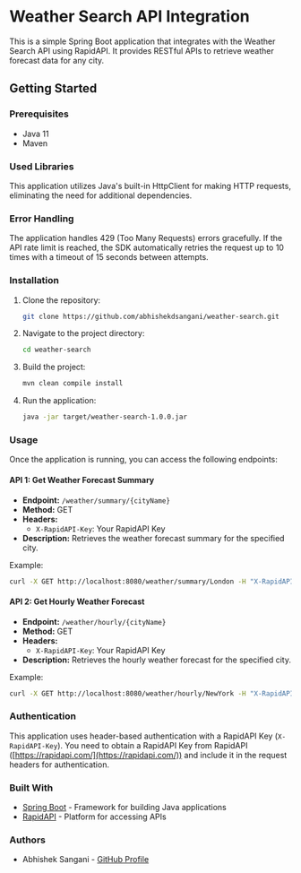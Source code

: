 # Weather Search API Integration

This is a simple Spring Boot application that integrates with the Weather Search API using RapidAPI. It provides RESTful APIs to retrieve weather forecast data for any city.

## Getting Started

### Prerequisites

- Java 11
- Maven

### Used Libraries

This application utilizes Java's built-in HttpClient for making HTTP requests, eliminating the need for additional dependencies.

### Error Handling

The application handles 429 (Too Many Requests) errors gracefully. If the API rate limit is reached, the SDK automatically retries the request up to 10 times with a timeout of 15 seconds between attempts.

### Installation

1. Clone the repository:

    ```bash
    git clone https://github.com/abhishekdsangani/weather-search.git
    ```

2. Navigate to the project directory:

    ```bash
    cd weather-search
    ```

3. Build the project:

    ```bash
    mvn clean compile install
    ```

4. Run the application:

    ```bash
    java -jar target/weather-search-1.0.0.jar
    ```

### Usage

Once the application is running, you can access the following endpoints:

#### API 1: Get Weather Forecast Summary

- **Endpoint:** `/weather/summary/{cityName}`
- **Method:** GET
- **Headers:**
    - `X-RapidAPI-Key`: Your RapidAPI Key
- **Description:** Retrieves the weather forecast summary for the specified city.

Example:
```bash
curl -X GET http://localhost:8080/weather/summary/London -H "X-RapidAPI-Key: YOUR_RAPIDAPI_KEY"
```

#### API 2: Get Hourly Weather Forecast

- **Endpoint:** `/weather/hourly/{cityName}`
- **Method:** GET
- **Headers:**
    - `X-RapidAPI-Key`: Your RapidAPI Key
- **Description:** Retrieves the hourly weather forecast for the specified city.

Example:
```bash
curl -X GET http://localhost:8080/weather/hourly/NewYork -H "X-RapidAPI-Key: YOUR_RAPIDAPI_KEY"
```

### Authentication

This application uses header-based authentication with a RapidAPI Key (`X-RapidAPI-Key`). You need to obtain a RapidAPI Key from RapidAPI ([https://rapidapi.com/](https://rapidapi.com/)) and include it in the request headers for authentication.

### Built With

- [Spring Boot](https://spring.io/projects/spring-boot) - Framework for building Java applications
- [RapidAPI](https://rapidapi.com/) - Platform for accessing APIs

### Authors

- Abhishek Sangani - [GitHub Profile](https://github.com/abhishekdsangani)
